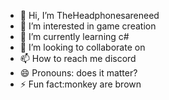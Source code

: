 - 👋 Hi, I’m TheHeadphonesareneed
- 👀 I’m interested in game creation 
- 🌱 I’m currently learning c#
- 💞️ I’m looking to collaborate on 
- 📫 How to reach me discord
- 😄 Pronouns: does it matter?
- ⚡ Fun fact:monkey are brown

<!---
Simsthevrpro/Simsthevrpro is a ✨ special ✨ repository because its `README.md` (this file) appears on your GitHub profile.
You can click the Preview link to take a look at your changes.
--->
